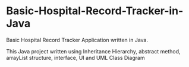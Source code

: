# Basic-Hospital-Record-Tracker-in-Java
Basic Hospital Record Tracker Application written in Java.

This Java project written using Inheritance Hierarchy, abstract method, arrayList structure, interface, UI and UML Class Diagram
